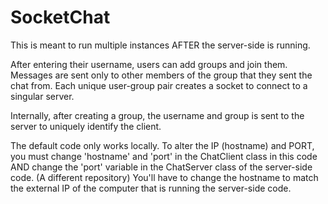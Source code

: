 # SocketChat

This is meant to run multiple instances AFTER the server-side is running.

After entering their username, users can add groups and join them. Messages are sent only to other members of the group that they sent the chat from. Each unique user-group pair creates a socket to connect to a singular server.

Internally, after creating a group, the username and group is sent to the server to uniquely identify the client.

The default code only works locally. To alter the IP (hostname) and PORT, you must change 'hostname' and 'port' in the ChatClient class in this code AND change the 'port' variable in the ChatServer class of the server-side code. (A different repository) You'll have to change the hostname to match the external IP of the computer that is running the server-side code.